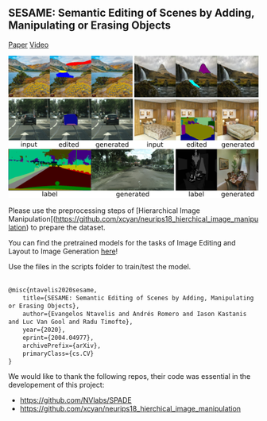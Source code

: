 ## SESAME: Semantic Editing of Scenes by Adding, Manipulating or Erasing Objects

[Paper](https://arxiv.org/abs/2004.04977) [Video](https://twitter.com/i/status/1249680641597362176)

![SESAME teaser](teaser.png-1.png)

Please use the preprocessing steps of [Hierarchical Image Manipulation[(https://github.com/xcyan/neurips18_hierchical_image_manipulation) to prepare the dataset.

You can find the pretrained models for the tasks of Image Editing and Layout to Image Generation [here](https://owncloud.csem.ch/owncloud/index.php/s/YD0JyynKNEbgde5)! 

Use the files in the scripts folder to train/test the model.

<pre><code>
@misc{ntavelis2020sesame,
    title={SESAME: Semantic Editing of Scenes by Adding, Manipulating or Erasing Objects},
    author={Evangelos Ntavelis and Andrés Romero and Iason Kastanis and Luc Van Gool and Radu Timofte},
    year={2020},
    eprint={2004.04977},
    archivePrefix={arXiv},
    primaryClass={cs.CV}
}
</code></pre>

We would like to thank the following repos, their code was essential in the developement of this project:

- https://github.com/NVlabs/SPADE
- https://github.com/xcyan/neurips18_hierchical_image_manipulation  
